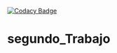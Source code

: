 [![Codacy Badge](https://api.codacy.com/project/badge/Grade/c94efa92618b473fabc3873788e9ba49)](https://www.codacy.com?utm_source=github.com&amp;utm_medium=referral&amp;utm_content=UO247346/segundo_Trabajo&amp;utm_campaign=Badge_Grade)
# segundo_Trabajo
